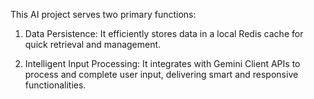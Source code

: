 This AI project serves two primary functions:

1. Data Persistence:
It efficiently stores data in a local Redis cache for quick retrieval and management.

2. Intelligent Input Processing:
It integrates with Gemini Client APIs to process and complete user input, delivering smart and responsive functionalities.
